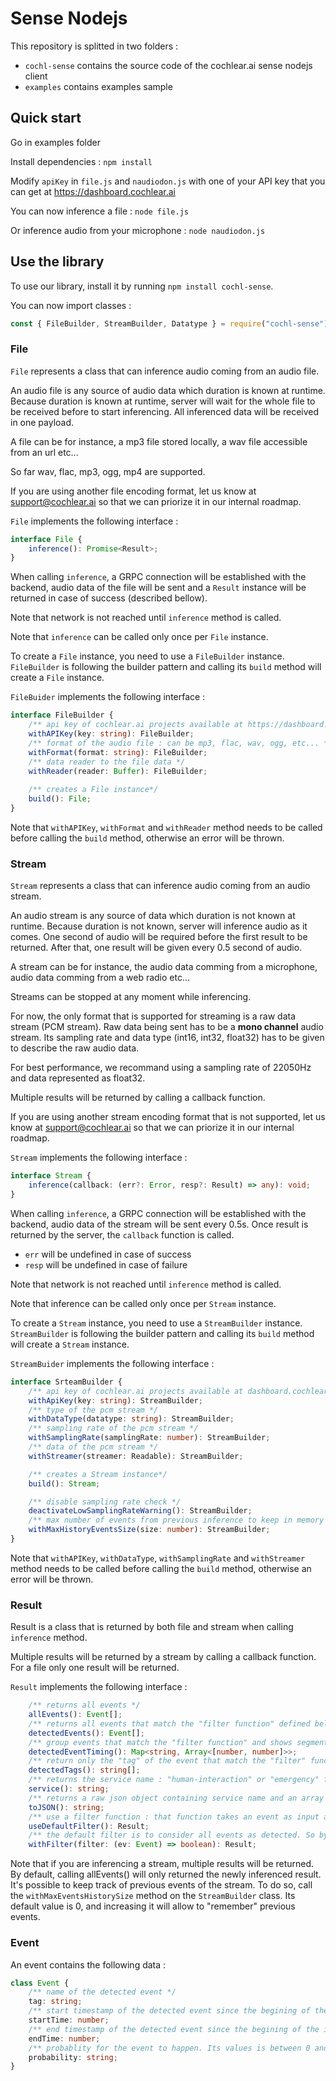 # Sense Nodejs

This repository is splitted in two folders : 
- `cochl-sense` contains the source code of the cochlear.ai sense nodejs client
- `examples` contains examples sample

## Quick start

Go in examples folder

Install dependencies : `npm install`

Modify `apiKey` in `file.js` and `naudiodon.js` with one of your API key that you can get at https://dashboard.cochlear.ai

You can now inference a file : `node file.js`

Or inference audio from your microphone : `node naudiodon.js`

## Use the library

To use our library, install it by running `npm install cochl-sense`.

You can now import classes :
```js
const { FileBuilder, StreamBuilder, Datatype } = require("cochl-sense")
```

### File

`File` represents a class that can inference audio coming from an audio file.

An audio file is any source of audio data which duration is known at runtime.
Because duration is known at runtime, server will wait for the whole file to be received before 
to start inferencing. All inferenced data will be received in one payload.

A file can be for instance, a mp3 file stored locally, a wav file accessible from an url etc...

So far wav, flac, mp3, ogg, mp4 are supported.

If you are using another file encoding format, let us know at support@cochlear.ai so that we can priorize it in our internal roadmap.

`File` implements the following interface : 

```typescript
interface File {
    inference(): Promise<Result>;
}
```

When calling `inference`, a GRPC connection will be established with the backend, audio data of the file will be sent and a `Result` instance will be returned in case of success (described bellow).

Note that network is not reached until `inference` method is called.

Note that `inference` can be called only once per `File` instance.

To create a `File` instance, you need to use a `FileBuilder` instance. `FileBuilder` is following the builder pattern and calling its `build` method will create a `File` instance.

`FileBuider` implements the following interface :

```typescript
interface FileBuilder {
    /** api key of cochlear.ai projects available at https://dashboard.cochlear.ai */
    withAPIKey(key: string): FileBuilder;
    /** format of the audio file : can be mp3, flac, wav, ogg, etc... */
    withFormat(format: string): FileBuilder;
    /** data reader to the file data */
    withReader(reader: Buffer): FileBuilder;
    
    /** creates a File instance*/
    build(): File;
}
```

Note that `withAPIKey`, `withFormat` and `withReader` method needs to be called before calling the `build` method, otherwise an error will be thrown.

### Stream

`Stream` represents a class that can inference audio coming from an audio stream.

An audio stream is any source of data which duration is not known at runtime. 
Because duration is not known, server will inference audio as it comes. One second of audio will be required before the first result to be returned. After that, one result will be given every 0.5 second of audio.

A stream can be for instance, the audio data comming from a microphone, audio data comming from a web radio etc...

Streams can be stopped at any moment while inferencing.

For now, the only format that is supported for streaming is a raw data stream (PCM stream). 
Raw data being sent has to be a **mono channel** audio stream. Its sampling rate and data type (int16, int32, float32) has to be given to describe the raw audio data. 

For best performance, we recommand using a sampling rate of 22050Hz and data represented as float32.

Multiple results will be returned by calling a callback function.

If you are using another stream encoding format that is not supported, let us know at support@cochlear.ai so that we can priorize it in our internal roadmap.

`Stream` implements the following interface : 

```typescript
interface Stream {
    inference(callback: (err?: Error, resp?: Result) => any): void;
}
```

When calling `inference`, a GRPC connection will be established with the backend, audio data of the stream will be sent every 0.5s.
Once result is returned by the server, the `callback` function is called.

- `err` will be undefined in case of success
- `resp` will be undefined in case of failure


Note that network is not reached until `inference` method is called.

Note that inference can be called only once per `Stream` instance.

To create a `Stream` instance, you need to use a `StreamBuilder` instance. `StreamBuilder` is following the builder pattern and calling its `build` method will create a `Stream` instance.

`StreamBuider` implements the following interface :

```typescript
interface SrteamBuilder {
    /** api key of cochlear.ai projects available at dashboard.cochlear.ai */
    withApiKey(key: string): StreamBuilder;
    /** type of the pcm stream */
    withDataType(datatype: string): StreamBuilder;
    /** sampling rate of the pcm stream */
    withSamplingRate(samplingRate: number): StreamBuilder;
    /** data of the pcm stream */
    withStreamer(streamer: Readable): StreamBuilder;

    /** creates a Stream instance*/
    build(): Stream;

    /** disable sampling rate check */
    deactivateLowSamplingRateWarning(): StreamBuilder;
    /** max number of events from previous inference to keep in memory */
    withMaxHistoryEventsSize(size: number): StreamBuilder;
}
```

Note that `withAPIKey`, `withDataType`, `withSamplingRate` and `withStreamer` method needs to be called before calling the `build` method, otherwise an error will be thrown.


### Result

Result is a class that is returned by both file and stream when calling `inference` method.

Multiple results will be returned by a stream by calling a callback function. For a file only one result will be returned.

`Result` implements the following interface :
```typescript
    /** returns all events */
    allEvents(): Event[];
    /** returns all events that match the "filter function" defined below */
    detectedEvents(): Event[];
    /** group events that match the "filter function" and shows segments of time of when events were detected */
    detectedEventTiming(): Map<string, Array<[number, number]>>;
    /** return only the "tag" of the event that match the "filter" function */
    detectedTags(): string[];
    /** returns the service name : "human-interaction" or "emergency" for instance*/
    service(): string;
    /** returns a raw json object containing service name and an array of events */
    toJSON(): string;
    /** use a filter function : that function takes an event as input and return a boolean. An event will be "detected" if the filter function returns true for that event */
    useDefaultFilter(): Result;
    /** the default filter is to consider all events as detected. So by default, allEvents() and detectedEvents() will return the same result */
    withFilter(filter: (ev: Event) => boolean): Result;
```

Note that if you are inferencing a stream, multiple results will be returned. By default, calling allEvents() will only returned the newly inferenced result.
It's possible to keep track of previous events of the stream. To do so, call the `withMaxEventsHistorySize` method on the `StreamBuilder` class. Its default value is 0,
and increasing it will allow to "remember" previous events. 

### Event

An event contains the following data :

```typescript
class Event {
    /** name of the detected event */
    tag: string;
    /** start timestamp of the detected event since the begining of the inference */
    startTime: number;
    /** end timestamp of the detected event since the begining of the inference */
    endTime: number;
    /** probablity for the event to happen. Its values is between 0 and 1 */
    probability: string;
}
```
